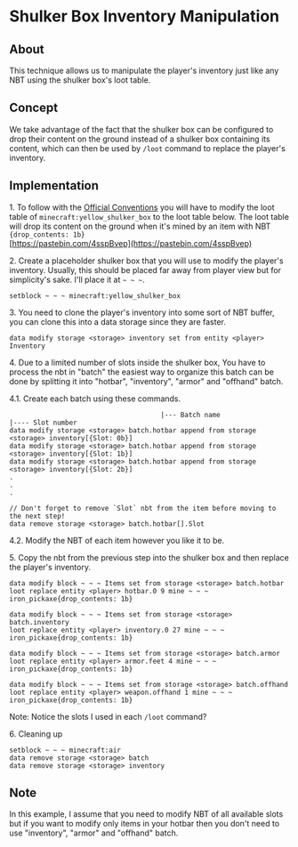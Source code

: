 # Shulker Box Inventory Manipulation

## About
This technique allows us to manipulate the player's inventory just like any NBT using the shulker box's loot table.

## Concept
We take advantage of the fact that the shulker box can be configured to drop their content on the ground instead of a shulker box containing its content, which can then be used by `/loot` command to replace the player's inventory.

## Implementation

1\. To follow with the [Official Conventions](/conventions/index.md) you will have to modify the loot table of `minecraft:yellow_shulker_box` to the loot table below. The loot table will drop its content on the ground when it's mined by an item with NBT `{drop_contents: 1b}`  
[https://pastebin.com/4sspBvep](https://pastebin.com/4sspBvep)

2\. Create a placeholder shulker box that you will use to modify the player's inventory. Usually, this should be placed far away from player view but for simplicity's sake. I'll place it at `~ ~ ~`.

```
setblock ~ ~ ~ minecraft:yellow_shulker_box
```

3\. You need to clone the player's inventory into some sort of NBT buffer, you can clone this into a data storage since they are faster.

```
data modify storage <storage> inventory set from entity <player> Inventory
```

4\. Due to a limited number of slots inside the shulker box, You have to process the nbt in "batch" the easiest way to organize this batch can be done by splitting it into "hotbar", "inventory", "armor" and "offhand" batch.
    <!-- - "hotbar" batch will contain items from slot 0 to 8 -->
    <!-- - "inventory" batch will contain items from slot 9 to 35 -->
    <!-- - "armor" batch will contain items from slot 100 to 103 -->
    <!-- - "offhand" btach will contain items from slot -106 (with the negative sign) -->

4.1. Create each batch using these commands.
```
                                      |--- Batch name                                     |---- Slot number
data modify storage <storage> batch.hotbar append from storage <storage> inventory[{Slot: 0b}]
data modify storage <storage> batch.hotbar append from storage <storage> inventory[{Slot: 1b}]
data modify storage <storage> batch.hotbar append from storage <storage> inventory[{Slot: 2b}]
.
.
.

// Don't forget to remove `Slot` nbt from the item before moving to the next step!
data remove storage <storage> batch.hotbar[].Slot
```

4.2. Modify the NBT of each item however you like it to be.

5\. Copy the nbt from the previous step into the shulker box and then replace the player's inventory.

```
data modify block ~ ~ ~ Items set from storage <storage> batch.hotbar
loot replace entity <player> hotbar.0 9 mine ~ ~ ~ iron_pickaxe{drop_contents: 1b}

data modify block ~ ~ ~ Items set from storage <storage> batch.inventory
loot replace entity <player> inventory.0 27 mine ~ ~ ~ iron_pickaxe{drop_contents: 1b}

data modify block ~ ~ ~ Items set from storage <storage> batch.armor
loot replace entity <player> armor.feet 4 mine ~ ~ ~ iron_pickaxe{drop_contents: 1b}

data modify block ~ ~ ~ Items set from storage <storage> batch.offhand
loot replace entity <player> weapon.offhand 1 mine ~ ~ ~ iron_pickaxe{drop_contents: 1b}
```

Note: Notice the slots I used in each `/loot` command?

6\. Cleaning up

```
setblock ~ ~ ~ minecraft:air
data remove storage <storage> batch
data remove storage <storage> inventory
```

## Note

In this example, I assume that you need to modify NBT of all available slots but if you want to modify only items in your hotbar then you don't need to use "inventory", "armor" and "offhand" batch.